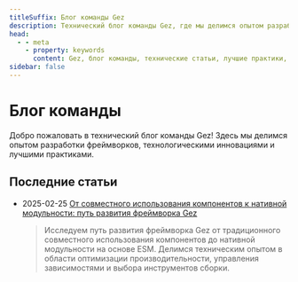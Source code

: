 ```yaml
---
titleSuffix: Блог команды Gez
description: Технический блог команды Gez, где мы делимся опытом разработки фреймворков, лучшими практиками и технологическими инновациями.
head:
  - - meta
    - property: keywords
      content: Gez, блог команды, технические статьи, лучшие практики, опыт разработки
sidebar: false
---
```


# Блог команды

Добро пожаловать в технический блог команды Gez! Здесь мы делимся опытом разработки фреймворков, технологическими инновациями и лучшими практиками.

## Последние статьи

- 2025-02-25 [От совместного использования компонентов к нативной модульности: путь развития фреймворка Gez](./birth-of-gez.md)
  > Исследуем путь развития фреймворка Gez от традиционного совместного использования компонентов до нативной модульности на основе ESM. Делимся техническим опытом в области оптимизации производительности, управления зависимостями и выбора инструментов сборки.